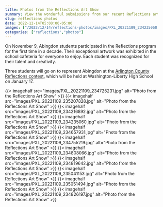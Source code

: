 ```yaml
--- 
title: Photos from the Reflections Art Show
summary: View the wonderful submissions from our recent Reflections art program.
slug: reflections photos
date: 2022-12-14T05:00:00-05:00
images: ["/2022/12/14/reflections-photos/images/PXL_20221109_234235060.jpg"]
categories: ["reflections","photos"]
---
```


On November 9, Abingdon students participated in the Reflections program for the first time in a decade. Their exceptional artwork was exhibited in the school cafeteria for everyone to enjoy. Each student was recognized for their talent and creativity.

Three students will go on to represent Abingdon at the [Arlington County Reflections contest](https://www.apsva.us/post/arlington-county-council-of-ptas-announced-the-2022-23-reflections-winners/), which will be held at Washington-Liberty High School on January 17.

{{< imagehalf src="images/PXL_20221109_234725231.jpg" alt="Photo from the Reflections Art Show" >}}
{{< imagehalf src="images/PXL_20221109_235207828.jpg" alt="Photo from the Reflections Art Show" >}}
{{< imagehalf src="images/PXL_20221109_234216892.jpg" alt="Photo from the Reflections Art Show" >}}
{{< imagehalf src="images/PXL_20221109_234235060.jpg" alt="Photo from the Reflections Art Show" >}}
{{< imagehalf src="images/PXL_20221109_234657931.jpg" alt="Photo from the Reflections Art Show" >}}
{{< imagehalf src="images/PXL_20221109_234755219.jpg" alt="Photo from the Reflections Art Show" >}}
{{< imagehalf src="images/PXL_20221109_234808066.jpg" alt="Photo from the Reflections Art Show" >}}
{{< imagehalf src="images/PXL_20221109_234819642.jpg" alt="Photo from the Reflections Art Show" >}}
{{< imagehalf src="images/PXL_20221109_235041153.jpg" alt="Photo from the Reflections Art Show" >}}
{{< imagehalf src="images/PXL_20221109_235051494.jpg" alt="Photo from the Reflections Art Show" >}}
{{< imagehalf src="images/PXL_20221109_234826197.jpg" alt="Photo from the Reflections Art Show" >}}